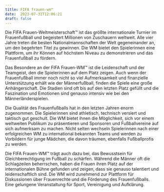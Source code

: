 ```yaml
---
title: FIFA frauen-wm™
date:  2023-07-31T12:06:21
draft: false
---
```


Die FIFA Frauen-Weltmeisterschaft™ ist das größte internationale Turnier im Frauenfußball und begeistert Millionen von Zuschauern weltweit. Alle vier Jahre treten die besten Nationalmannschaften der Welt gegeneinander an, um den begehrten Titel zu gewinnen. Die WM bietet den Spielerinnen eine Plattform, um ihr Können auf höchstem Niveau zu demonstrieren und das Frauenfußball zu fördern.

Das Besondere an der FIFA Frauen-WM™ ist die Leidenschaft und der Teamgeist, den die Spielerinnen auf dem Platz zeigen. Auch wenn der Frauenfußball immer noch nicht so viel Aufmerksamkeit und finanzielle Unterstützung erhält wie der Männerfußball, finden die Spiele eine große Anhängerschaft. Die Stadien sind oft bis auf den letzten Platz gefüllt und die Faszination und Emotionen sind genauso intensiv wie bei den Männerländerspielen.

Die Qualität des Frauenfußballs hat in den letzten Jahren enorm zugenommen. Die Spielerinnen sind athletisch, technisch versiert und taktisch gut geschult. Die WM bietet ihnen die Möglichkeit, sich vor einem weltweiten Publikum zu präsentieren und Sponsoren und Fußballvereine auf sich aufmerksam zu machen. Nicht selten wechseln Spielerinnen nach einer erfolgreichen WM zu international bekannten Teams und werden zu Vorbildern für junge Mädchen, die davon träumen, ebenfalls Fußballprofis zu werden.

Die FIFA Frauen-WM™ trägt auch dazu bei, das Bewusstsein für Gleichberechtigung im Fußball zu schärfen. Während die Männer oft die Schlagzeilen beherrschen, haben die Frauen ihren Platz auf der internationalen Bühne gefunden und zeigen, dass sie genauso talentiert und leidenschaftlich sind. Die WM wird zunehmend zur Plattform für Diskussionen über Frauenrechte und die Förderung des Frauenfußballs. Eine gelungene Veranstaltung für Sport, Vereinigung und Aufklärung.